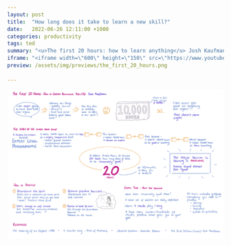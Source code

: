```yaml
---
layout: post
title:  "How long does it take to learn a new skill?"
date:   2022-06-26 12:11:00 +1000
categories: productivity
tags: ted
summary: "<u>The first 20 hours: how to learn anything</u> Josh Kaufman"
iframe: "<iframe width=\"600\" height=\"150\" src=\"https://www.youtube.com/embed/5MgBikgcWnY\" title=\"YouTube video player\" frameborder=\"0\" allow=\"accelerometer; autoplay; clipboard-write; encrypted-media; gyroscope; picture-in-picture\" allowfullscreen></iframe>"
preview: /assets/img/previews/the_first_20_hours.png

---
```


![Notes for the first 20 hours TED talk][notes]

[notes]: /assets/img/notes/the_first_20_hours.png
